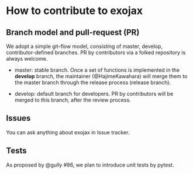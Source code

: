 # How to contribute to exojax

## Branch model and pull-request (PR)

We adopt a simple git-flow model, consisting of master, develop, contributor-defined branches. PR by contributors via a folked repository is always welcome.

- master: stable branch. Once a set of functions is implemented in the **develop** branch, the maintainer (@HajimeKawahara) will merge them to the master branch through the release process (release branch).

- develop: default branch for developers. PR by contributors will be merged to this branch, after the review process.


## Issues

You can ask anything about exojax in Issue tracker. 

## Tests

As proposed by @gully #86, we plan to introduce unit tests by pytest.